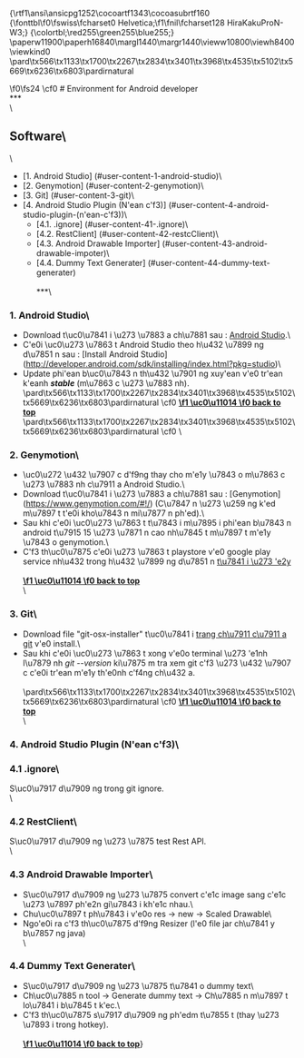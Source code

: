 {\rtf1\ansi\ansicpg1252\cocoartf1343\cocoasubrtf160
{\fonttbl\f0\fswiss\fcharset0 Helvetica;\f1\fnil\fcharset128 HiraKakuProN-W3;}
{\colortbl;\red255\green255\blue255;}
\paperw11900\paperh16840\margl1440\margr1440\vieww10800\viewh8400\viewkind0
\pard\tx566\tx1133\tx1700\tx2267\tx2834\tx3401\tx3968\tx4535\tx5102\tx5669\tx6236\tx6803\pardirnatural

\f0\fs24 \cf0 # Environment for Android developer\
***\
\
## Software\
\
- [1. Android Studio] (#user-content-1-android-studio)\
- [2. Genymotion] (#user-content-2-genymotion)\
- [3. Git] (#user-content-3-git)\
- [4. Android Studio Plugin (N\'ean c\'f3)] (#user-content-4-android-studio-plugin-(n\'ean-c\'f3))\
	- [4.1. .ignore] (#user-content-41-.ignore)\
	- [4.2. RestClient] (#user-content-42-restcClient)\
	- [4.3. Android Drawable Importer] (#user-content-43-android-drawable-impoter)\
	- [4.4. Dummy Text Generater] (#user-content-44-dummy-text-generater)\
 \
***\
### 1. Android Studio\
- Download t\uc0\u7841 i \u273 \u7883 a ch\u7881  sau : [Android Studio](https://developer.android.com/sdk/index.html).\
- C\'e0i \uc0\u273 \u7863 t Android Studio theo h\u432 \u7899 ng d\u7851 n sau : [Install Android Studio] (http://developer.android.com/sdk/installing/index.html?pkg=studio)\
- Update phi\'ean b\uc0\u7843 n th\u432 \u7901 ng xuy\'ean v\'e0 tr\'ean k\'eanh ***stable*** (m\u7863 c \u273 \u7883 nh).\
\pard\tx566\tx1133\tx1700\tx2267\tx2834\tx3401\tx3968\tx4535\tx5102\tx5669\tx6236\tx6803\pardirnatural
\cf0 **[
\f1 \uc0\u11014 
\f0  back to top](#software)**\
\pard\tx566\tx1133\tx1700\tx2267\tx2834\tx3401\tx3968\tx4535\tx5102\tx5669\tx6236\tx6803\pardirnatural
\cf0 \
### 2. Genymotion\
- \uc0\u272 \u432 \u7907 c d\'f9ng thay cho m\'e1y \u7843 o m\u7863 c \u273 \u7883 nh c\u7911 a Android Studio.\
- Download t\uc0\u7841 i \u273 \u7883 a ch\u7881  sau : [Genymotion] (https://www.genymotion.com/#!/) (C\u7847 n \u273 \u259 ng k\'ed m\u7897 t t\'e0i kho\u7843 n mi\u7877 n ph\'ed).\
- Sau khi c\'e0i \uc0\u273 \u7863 t t\u7843 i m\u7895 i phi\'ean b\u7843 n android t\u7915  15 \u273 \u7871 n cao nh\u7845 t m\u7897 t m\'e1y \u7843 o genymotion.\
- C\'f3 th\uc0\u7875  c\'e0i \u273 \u7863 t playstore v\'e0 google play service nh\u432  trong h\u432 \u7899 ng d\u7851 n [t\u7841 i \u273 \'e2y](http://stackoverflow.com/questions/20121883/how-to-install-google-play-services-in-a-genymotion-vm-with-no-drag-and-drop-su)\
\
**[
\f1 \uc0\u11014 
\f0  back to top](#software)**\
\
### 3. Git\
- Download file "git-osx-installer" t\uc0\u7841 i [trang ch\u7911  c\u7911 a git](http://git-scm.com/book/en/v2/Getting-Started-Installing-Git) v\'e0 install.\
- Sau khi c\'e0i \uc0\u273 \u7863 t xong v\'e0o terminal \u273 \'e1nh l\u7879 nh *git --version*  ki\u7875 m tra xem git c\'f3 \u273 \u432 \u7907 c c\'e0i tr\'ean m\'e1y th\'e0nh c\'f4ng ch\u432 a.\
\
\pard\tx566\tx1133\tx1700\tx2267\tx2834\tx3401\tx3968\tx4535\tx5102\tx5669\tx6236\tx6803\pardirnatural
\cf0 **[
\f1 \uc0\u11014 
\f0  back to top](#software)**\
\
### 4. Android Studio Plugin (N\'ean c\'f3)\
### 4.1 .ignore\
S\uc0\u7917  d\u7909 ng trong git ignore.\
\
### 4.2 RestClient\
S\uc0\u7917  d\u7909 ng \u273 \u7875  test Rest API.\
\
### 4.3 Android Drawable Importer\
- S\uc0\u7917  d\u7909 ng \u273 \u7875  convert c\'e1c image sang c\'e1c \u273 \u7897  ph\'e2n gi\u7843 i kh\'e1c nhau.\
- Chu\uc0\u7897 t ph\u7843 i v\'e0o res -> new -> Scaled Drawable\
- Ngo\'e0i ra c\'f3 th\uc0\u7875  d\'f9ng Resizer (l\'e0 file jar ch\u7841 y b\u7857 ng java)\
\
### 4.4 Dummy Text Generater\
- S\uc0\u7917  d\u7909 ng \u273 \u7875  t\u7841 o dummy text\
- Ch\uc0\u7885 n tool -> Generate dummy text -> Ch\u7885 n m\u7897 t lo\u7841 i b\u7845 t k\'ec.\
- C\'f3 th\uc0\u7875  s\u7917  d\u7909 ng ph\'edm t\u7855 t (thay \u273 \u7893 i trong hotkey).\
\
**[
\f1 \uc0\u11014 
\f0  back to top](#software)**}